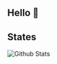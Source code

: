 ## Hello 👋

## States
![Github Stats](https://github-readme-stats-git-masterrstaa-rickstaa.vercel.app/api?username=shiwei93&show_icons=true&count_private=true&line_height=40&hide_border=true&theme=tokyonight&layout=compact)

<!--
**shiwei93/shiwei93** is a ✨ _special_ ✨ repository because its `README.md` (this file) appears on your GitHub profile.

Here are some ideas to get you started:

- 🔭 I’m currently working on ...
- 🌱 I’m currently learning ...
- 👯 I’m looking to collaborate on ...
- 🤔 I’m looking for help with ...
- 💬 Ask me about ...
- 📫 How to reach me: ...
- 😄 Pronouns: ...
- ⚡ Fun fact: ...
-->
